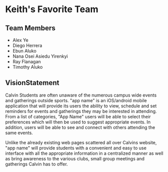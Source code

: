# Keith's Favorite Team

## Team Members
- Alex Ye
- Diego Herrera
- Ebun Aluko
- Nana Osei Asiedu Yirenkyi
- Ray Flanagan
- Timothy Aluko

## VisionStatement
Calvin Students are often unaware of the numerous campus wide events and gatherings outside sports. "app name" is an iOS/android mobile application that will provide its users the ability to view, schedule and set reminders for events and gatherings they may be interested in attending. From a list of categories, "App Name" users will be able to select their preferences which will then be used to suggest appropriate events. In addition, users will be able to see and connect with others attending the same events.

Unlike the already existing web pages scattered all over Calvins website, "app name" will provide students with a convenient and easy to use interface with all the appropriate information in a centralized manner as well as bring awareness to the various clubs, small group meetings and gatherings Calvin has to offer.